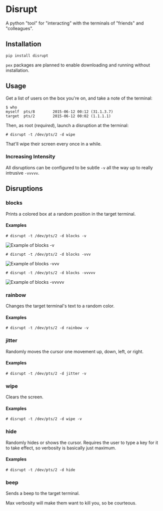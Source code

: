 # Disrupt

A python "tool" for "interacting" with the terminals of "friends" and 
"colleagues".

## Installation

    pip install disrupt

`pex` packages are planned to enable downloading and running without 
installation.

## Usage

Get a list of users on the box you're on, and take a note of the terminal:

    $ who
    myself  pts/8        2015-06-12 00:12 (31.1.3.7)
    target  pts/2        2015-06-12 00:02 (1.1.1.1)

Then, as root (*required*), launch a disruption at the terminal:

    # disrupt -t /dev/pts/2 -d wipe

That'll wipe their screen every once in a while.

### Increasing Intensity

All disruptions can be configured to be subtle `-v` all the way up to really 
intrusive `-vvvvv`.

## Disruptions

### blocks

Prints a colored box at a random position in the target terminal.

#### Examples

    # disrupt -t /dev/pts/2 -d blocks -v

![Example of blocks -v](https://github.com/dellis23/disrupt/blob/master/img/blocks-v.gif)

    # disrupt -t /dev/pts/2 -d blocks -vvv

![Example of blocks -vvv](https://github.com/dellis23/disrupt/blob/master/img/blocks-vvv.gif)

    # disrupt -t /dev/pts/2 -d blocks -vvvvv

![Example of blocks -vvvvv](https://github.com/dellis23/disrupt/blob/master/img/blocks-vvvvv.gif)

### rainbow

Changes the target terminal's text to a random color.

#### Examples

    # disrupt -t /dev/pts/2 -d rainbow -v

### jitter

Randomly moves the cursor one movement up, down, left, or right.

#### Examples

    # disrupt -t /dev/pts/2 -d jitter -v

### wipe

Clears the screen.

#### Examples

    # disrupt -t /dev/pts/2 -d wipe -v

### hide

Randomly hides or shows the cursor.  Requires the user to type a key for
it to take effect, so verbosity is basically just maximum.

#### Examples

    # disrupt -t /dev/pts/2 -d hide

### beep

Sends a beep to the target terminal.

Max verbosity will make them want to kill you, so be courteous.

